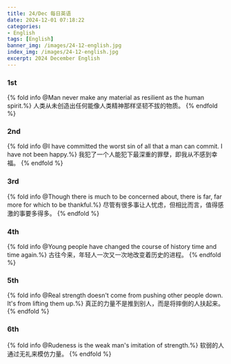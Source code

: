 ```yaml
---
title: 24/Dec 每日英语
date: 2024-12-01 07:18:22
categories:
- English
tags: [English]
banner_img: /images/24-12-english.jpg
index_img: /images/24-12-english.jpg
excerpt: 2024 December English
---
```


### 1st
{% fold info @Man never make any material as resilient as the human spirit.%}
人类从未创造出任何能像人类精神那样坚韧不拔的物质。
{% endfold %}

### 2nd
{% fold info @I have committed the worst sin of all that a man can commit. I have not been happy.%}
我犯了一个人能犯下最深重的罪孽，即我从不感到幸福。
{% endfold %}

### 3rd
{% fold info @Though there is much to be concerned about, there is far, far more for which to be thankful.%}
尽管有很多事让人忧虑，但相比而言，值得感激的事要多得多。
{% endfold %}

### 4th
{% fold info @Young people have changed the course of history time and time again.%}
古往今来，年轻人一次又一次地改变着历史的进程。
{% endfold %}

### 5th
{% fold info @Real strength doesn't come from pushing other people down. It's from lifting them up.%}
真正的力量不是推到别人，而是将摔倒的人扶起来。
{% endfold %}

### 6th
{% fold info @Rudeness is the weak man's imitation of strength.%}
软弱的人通过无礼来模仿力量。
{% endfold %}

